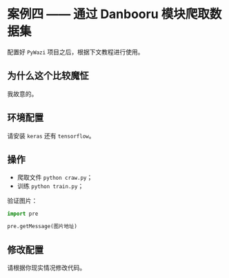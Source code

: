 # 案例四 —— 通过 Danbooru 模块爬取数据集

配置好 `PyWazi` 项目之后，根据下文教程进行使用。

## 为什么这个比较魔怔

我故意的。

## 环境配置

请安装 `keras` 还有 `tensorflow`。

## 操作

+ 爬取文件 `python craw.py`；
+ 训练 `python train.py`；

验证图片：

```python
import pre

pre.getMessage(图片地址)
```

## 修改配置

请根据你现实情况修改代码。

